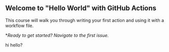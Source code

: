 ## Welcome to "Hello World" with GitHub Actions

This course will walk you through writing your first action and using it with a workflow file. 

**Ready to get started? Navigate to the first issue.*

hi hello?
